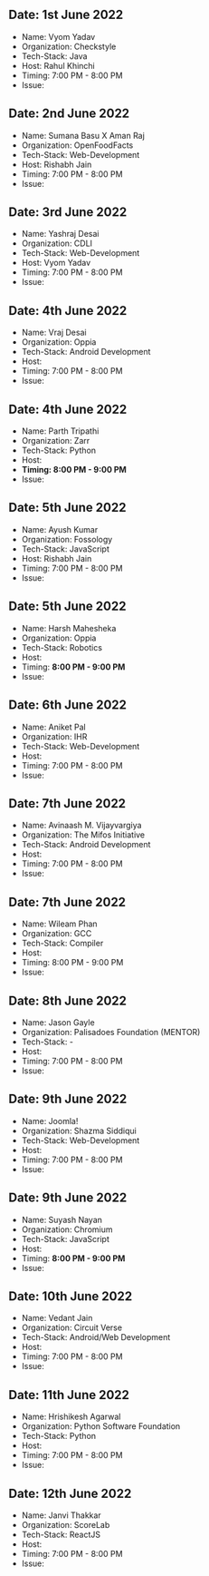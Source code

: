 ## Date: 1st June 2022

- Name: Vyom Yadav
- Organization: Checkstyle
- Tech-Stack: Java
- Host: Rahul Khinchi
- Timing: 7:00 PM - 8:00 PM
- Issue:



## Date: 2nd June 2022

- Name: Sumana Basu X Aman Raj
- Organization: OpenFoodFacts
- Tech-Stack: Web-Development
- Host: Rishabh Jain
- Timing: 7:00 PM - 8:00 PM
- Issue:



## Date: 3rd June 2022

- Name: Yashraj Desai
- Organization: CDLI
- Tech-Stack: Web-Development
- Host: Vyom Yadav
- Timing: 7:00 PM - 8:00 PM
- Issue:



## Date: 4th June 2022

- Name: Vraj Desai
- Organization: Oppia
- Tech-Stack: Android Development
- Host:
- Timing: 7:00 PM - 8:00 PM
- Issue:



## Date: 4th June 2022

- Name: Parth Tripathi
- Organization: Zarr
- Tech-Stack: Python
- Host:
- **Timing: 8:00 PM - 9:00 PM**
- Issue:



## Date: 5th June 2022

- Name: Ayush Kumar
- Organization: Fossology
- Tech-Stack: JavaScript
- Host: Rishabh Jain
- Timing: 7:00 PM - 8:00 PM
- Issue:



## Date: 5th June 2022

- Name: Harsh Mahesheka
- Organization: Oppia
- Tech-Stack: Robotics
- Host:
- Timing: **8:00 PM - 9:00 PM**
- Issue:



## Date: 6th June 2022

- Name: Aniket Pal
- Organization: IHR
- Tech-Stack: Web-Development
- Host:
- Timing: 7:00 PM - 8:00 PM
- Issue:



## Date: 7th June 2022

- Name: Avinaash M. Vijayvargiya
- Organization: The Mifos Initiative
- Tech-Stack: Android Development
- Host:
- Timing: 7:00 PM - 8:00 PM
- Issue:



## Date: 7th June 2022

- Name: Wileam Phan
- Organization: GCC
- Tech-Stack: Compiler
- Host:
- Timing: 8:00 PM - 9:00 PM
- Issue:



## Date: 8th June 2022

- Name: Jason Gayle
- Organization: Palisadoes Foundation (MENTOR)
- Tech-Stack: -
- Host:
- Timing: 7:00 PM - 8:00 PM
- Issue:



## Date: 9th June 2022

- Name:  Joomla!
- Organization: Shazma Siddiqui
- Tech-Stack: Web-Development
- Host:
- Timing: 7:00 PM - 8:00 PM
- Issue:



## Date: 9th June 2022

- Name: Suyash Nayan
- Organization: Chromium
- Tech-Stack: JavaScript
- Host:
- Timing: **8:00 PM - 9:00 PM**
- Issue:



## Date: 10th June 2022

- Name: Vedant Jain
- Organization: Circuit Verse
- Tech-Stack: Android/Web Development
- Host: 
- Timing: 7:00 PM - 8:00 PM
- Issue:



## Date: 11th June 2022

- Name: Hrishikesh Agarwal
- Organization: Python Software Foundation
- Tech-Stack: Python
- Host:
- Timing: 7:00 PM - 8:00 PM
- Issue:



## Date: 12th June 2022

- Name: Janvi Thakkar
- Organization: ScoreLab
- Tech-Stack: ReactJS
- Host: 
- Timing: 7:00 PM - 8:00 PM
- Issue:
